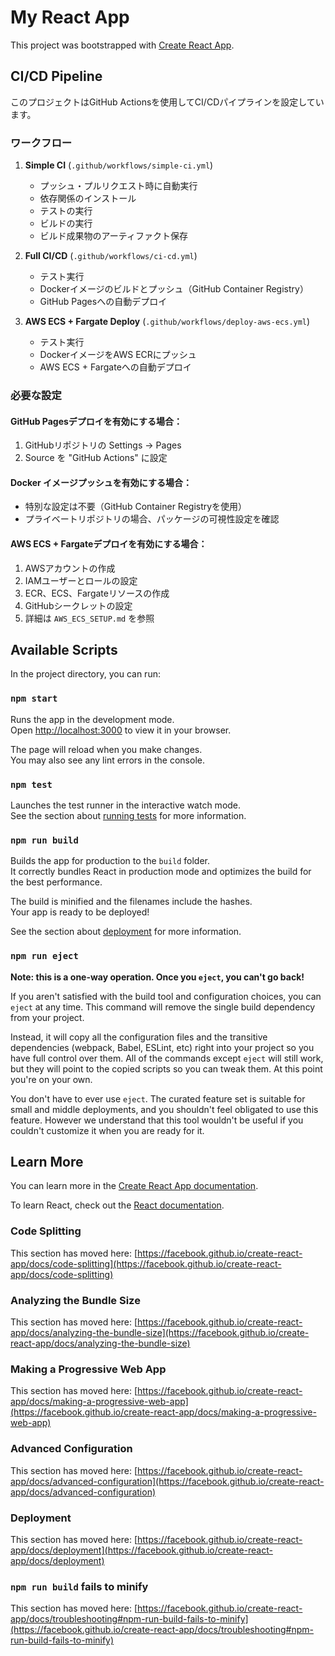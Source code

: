 # My React App

This project was bootstrapped with [Create React App](https://github.com/facebook/create-react-app).

## CI/CD Pipeline

このプロジェクトはGitHub Actionsを使用してCI/CDパイプラインを設定しています。

### ワークフロー

1. **Simple CI** (`.github/workflows/simple-ci.yml`)
   - プッシュ・プルリクエスト時に自動実行
   - 依存関係のインストール
   - テストの実行
   - ビルドの実行
   - ビルド成果物のアーティファクト保存

2. **Full CI/CD** (`.github/workflows/ci-cd.yml`)
   - テスト実行
   - Dockerイメージのビルドとプッシュ（GitHub Container Registry）
   - GitHub Pagesへの自動デプロイ

3. **AWS ECS + Fargate Deploy** (`.github/workflows/deploy-aws-ecs.yml`)
   - テスト実行
   - DockerイメージをAWS ECRにプッシュ
   - AWS ECS + Fargateへの自動デプロイ

### 必要な設定

#### GitHub Pagesデプロイを有効にする場合：
1. GitHubリポジトリの Settings → Pages
2. Source を "GitHub Actions" に設定

#### Docker イメージプッシュを有効にする場合：
- 特別な設定は不要（GitHub Container Registryを使用）
- プライベートリポジトリの場合、パッケージの可視性設定を確認

#### AWS ECS + Fargateデプロイを有効にする場合：
1. AWSアカウントの作成
2. IAMユーザーとロールの設定
3. ECR、ECS、Fargateリソースの作成
4. GitHubシークレットの設定
5. 詳細は `AWS_ECS_SETUP.md` を参照

## Available Scripts

In the project directory, you can run:

### `npm start`

Runs the app in the development mode.\
Open [http://localhost:3000](http://localhost:3000) to view it in your browser.

The page will reload when you make changes.\
You may also see any lint errors in the console.

### `npm test`

Launches the test runner in the interactive watch mode.\
See the section about [running tests](https://facebook.github.io/create-react-app/docs/running-tests) for more information.

### `npm run build`

Builds the app for production to the `build` folder.\
It correctly bundles React in production mode and optimizes the build for the best performance.

The build is minified and the filenames include the hashes.\
Your app is ready to be deployed!

See the section about [deployment](https://facebook.github.io/create-react-app/docs/deployment) for more information.

### `npm run eject`

**Note: this is a one-way operation. Once you `eject`, you can't go back!**

If you aren't satisfied with the build tool and configuration choices, you can `eject` at any time. This command will remove the single build dependency from your project.

Instead, it will copy all the configuration files and the transitive dependencies (webpack, Babel, ESLint, etc) right into your project so you have full control over them. All of the commands except `eject` will still work, but they will point to the copied scripts so you can tweak them. At this point you're on your own.

You don't have to ever use `eject`. The curated feature set is suitable for small and middle deployments, and you shouldn't feel obligated to use this feature. However we understand that this tool wouldn't be useful if you couldn't customize it when you are ready for it.

## Learn More

You can learn more in the [Create React App documentation](https://facebook.github.io/create-react-app/docs/getting-started).

To learn React, check out the [React documentation](https://reactjs.org/).

### Code Splitting

This section has moved here: [https://facebook.github.io/create-react-app/docs/code-splitting](https://facebook.github.io/create-react-app/docs/code-splitting)

### Analyzing the Bundle Size

This section has moved here: [https://facebook.github.io/create-react-app/docs/analyzing-the-bundle-size](https://facebook.github.io/create-react-app/docs/analyzing-the-bundle-size)

### Making a Progressive Web App

This section has moved here: [https://facebook.github.io/create-react-app/docs/making-a-progressive-web-app](https://facebook.github.io/create-react-app/docs/making-a-progressive-web-app)

### Advanced Configuration

This section has moved here: [https://facebook.github.io/create-react-app/docs/advanced-configuration](https://facebook.github.io/create-react-app/docs/advanced-configuration)

### Deployment

This section has moved here: [https://facebook.github.io/create-react-app/docs/deployment](https://facebook.github.io/create-react-app/docs/deployment)

### `npm run build` fails to minify

This section has moved here: [https://facebook.github.io/create-react-app/docs/troubleshooting#npm-run-build-fails-to-minify](https://facebook.github.io/create-react-app/docs/troubleshooting#npm-run-build-fails-to-minify)
